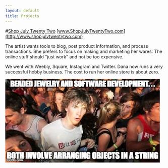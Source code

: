 ```yaml
---
layout: default
title: Projects
---
```


#[Shop July Twenty Two](http://www.shopjulytwentytwo.com) 
[www.ShopJulyTwentyTwo.com](http://www.shopjulytwentytwo.com) 

The artist wants tools to blog, post product information, and process transactions. She prefers to focus on making and marketing her wares. The online stuff should "just work" and not be too expensive.

We went with Weebly, Square, Instagram and Twitter. Dana now runs a very successful hobby business. The cost to run her online store is about zero. 

![woah](/static/j22clarence.jpg)